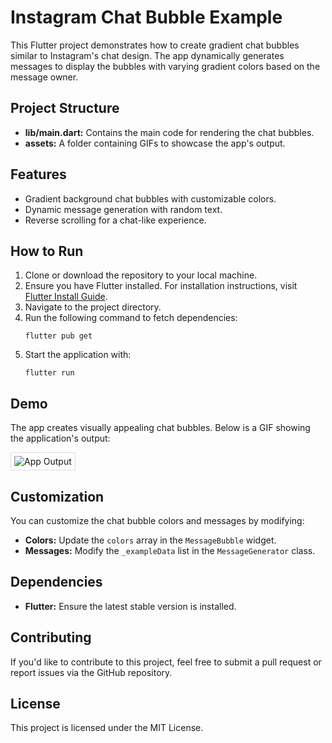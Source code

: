 <!DOCTYPE html>
<html lang="en">
<head>
    <meta charset="UTF-8">
    <meta name="viewport" content="width=device-width, initial-scale=1.0">
    <title>Instagram Chat Bubble Example</title>
</head>
<body>
    <h1>Instagram Chat Bubble Example</h1>
    <p>This Flutter project demonstrates how to create gradient chat bubbles similar to Instagram's chat design. The app dynamically generates messages to display the bubbles with varying gradient colors based on the message owner.</p>
    <h2>Project Structure</h2>
    <ul>
        <li><strong>lib/main.dart:</strong> Contains the main code for rendering the chat bubbles.</li>
        <li><strong>assets:</strong> A folder containing GIFs to showcase the app's output.</li>
    </ul>
    <h2>Features</h2>
    <ul>
        <li>Gradient background chat bubbles with customizable colors.</li>
        <li>Dynamic message generation with random text.</li>
        <li>Reverse scrolling for a chat-like experience.</li>
    </ul>
    <h2>How to Run</h2>
    <ol>
        <li>Clone or download the repository to your local machine.</li>
        <li>Ensure you have Flutter installed. For installation instructions, visit <a href="https://flutter.dev/docs/get-started/install">Flutter Install Guide</a>.</li>
        <li>Navigate to the project directory.</li>
        <li>Run the following command to fetch dependencies:
            <pre><code>flutter pub get</code></pre>
        </li>
        <li>Start the application with:
            <pre><code>flutter run</code></pre>
        </li>
    </ol>
    <h2>Demo</h2>
    <p>The app creates visually appealing chat bubbles. Below is a GIF showing the application's output:</p>
    <img src="output/demo.gif" alt="App Output" style="max-width: 100%; border: 1px solid #ddd; padding: 5px;">
    <h2>Customization</h2>
    <p>You can customize the chat bubble colors and messages by modifying:</p>
    <ul>
        <li><strong>Colors:</strong> Update the <code>colors</code> array in the <code>MessageBubble</code> widget.</li>
        <li><strong>Messages:</strong> Modify the <code>_exampleData</code> list in the <code>MessageGenerator</code> class.</li>
    </ul>
    <h2>Dependencies</h2>
    <ul>
        <li><strong>Flutter:</strong> Ensure the latest stable version is installed.</li>
    </ul>
    <h2>Contributing</h2>
    <p>If you'd like to contribute to this project, feel free to submit a pull request or report issues via the GitHub repository.</p>
    <h2>License</h2>
    <p>This project is licensed under the MIT License.</p>
</body>
</html>
